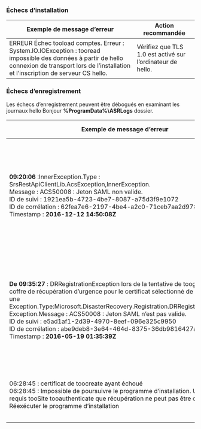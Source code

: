 
### <a name="installation-failures"></a>Échecs d’installation
| **Exemple de message d’erreur** | **Action recommandée** |
|--------------------------|------------------------|
|ERREUR Échec tooload comptes. Erreur : System.IO.IOException : tooread impossible des données à partir de hello connexion de transport lors de l’installation et l’inscription de serveur CS hello.| Vérifiez que TLS 1.0 est activé sur l’ordinateur de hello. |

### <a name="registration-failures"></a>Échecs d’enregistrement
Les échecs d’enregistrement peuvent être débogués en examinant les journaux hello Bonjour **%ProgramData%\ASRLogs** dossier.

| **Exemple de message d’erreur** | **Action recommandée** |
|--------------------------|------------------------|
|**09:20:06** :InnerException.Type : SrsRestApiClientLib.AcsException,InnerException.<br>Message : ACS50008 : Jeton SAML non valide.<br>ID de suivi : 1921ea5b-4723-4be7-8087-a75d3f9e1072<br>ID de corrélation : 62fea7e6-2197-4be4-a2c0-71ceb7aa2d97><br>Timestamp : **2016-12-12 14:50:08Z<br>** | Assurez-vous que le temps hello sur l’horloge de votre système n’est pas plus de 15 minutes d’arrêt heure locale de hello. Exécutez à nouveau l’inscription de hello installer toocomplete hello.|
|**De 09:35:27** : DRRegistrationException lors de la tentative de tooget tous les coffre de récupération d’urgence pour le certificat sélectionné de hello : : a levé une Exception.Type:Microsoft.DisasterRecovery.Registration.DRRegistrationException, Exception.Message : ACS50008 : Jeton SAML n’est pas valide.<br>ID de suivi : e5ad1af1-2d39-4970-8eef-096e325c9950<br>ID de corrélation : abe9deb8-3e64-464d-8375-36db9816427a<br>Timestamp : **2016-05-19 01:35:39Z**<br> | Assurez-vous que le temps hello sur l’horloge de votre système n’est pas plus de 15 minutes d’arrêt heure locale de hello. Exécutez à nouveau l’inscription de hello installer toocomplete hello.|
|06:28:45 : certificat de toocreate ayant échoué<br>06:28:45 : Impossible de poursuivre le programme d’installation. Un certificat requis tooSite tooauthenticate que récupération ne peut pas être créée. Réexécuter le programme d’installation | Assurez-vous d’exécuter le programme d’installation en tant qu’administrateur local. |
